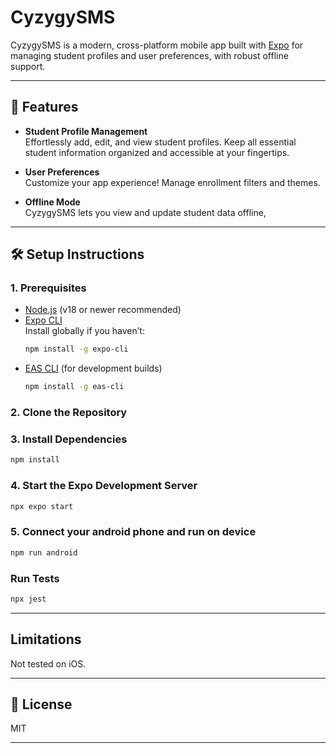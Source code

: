 # CyzygySMS

CyzygySMS is a modern, cross-platform mobile app built with [Expo](https://expo.dev/) for managing student profiles and user preferences, with robust offline support.  

---

## 🚀 Features

- **Student Profile Management**  
  Effortlessly add, edit, and view student profiles. Keep all essential student information organized and accessible at your fingertips.

- **User Preferences**  
  Customize your app experience! Manage enrollment filters and themes.

- **Offline Mode**  
  CyzygySMS lets you view and update student data offline, 

---

## 🛠️ Setup Instructions

### 1. Prerequisites

- [Node.js](https://nodejs.org/) (v18 or newer recommended)
- [Expo CLI](https://docs.expo.dev/get-started/installation/)  
  Install globally if you haven’t:
  ```sh
  npm install -g expo-cli
  ```
- [EAS CLI](https://docs.expo.dev/build/setup/) (for development builds)
  ```sh
  npm install -g eas-cli
  ```

### 2. Clone the Repository

### 3. Install Dependencies

```sh
npm install
```

### 4. Start the Expo Development Server

```sh
npx expo start
```

### 5. Connect your android phone and run on device

```sh
npm run android
```

### Run Tests

```sh
npx jest
```

---

## Limitations

Not tested on iOS.

---

## 📄 License

MIT

---

